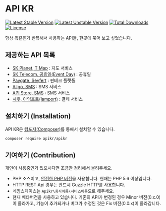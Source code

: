 API KR
======

[![Latest Stable Version](https://poser.pugx.org/apikr/apikr/v/stable.svg)](https://packagist.org/packages/apikr/apikr)
[![Latest Unstable Version](https://poser.pugx.org/apikr/apikr/v/unstable.svg)](https://packagist.org/packages/apikr/apikr)
[![Total Downloads](https://poser.pugx.org/apikr/apikr/downloads.svg)](https://packagist.org/packages/apikr/apikr)
[![License](https://poser.pugx.org/apikr/apikr/license.svg)](https://packagist.org/packages/apikr/apikr)

항상 똑같은거 반복해서 사용하는 API들, 한곳에 묶어 보고 싶었습니다.

## 제공하는 API 목록

- [SK Planet, T Map](src/SKPlanet/TMap/) : 지도 서비스
- [SK Telecom, 공휴일(Event Day)](src/SKTelecom/EventDay/) : 공휴일
- [Paygate, Seyfert](src/Paygate/Seyfert/) : 핀테크 플랫폼
- [Aligo, SMS](src/Aligo/Sms) : SMS 서비스
- [API Store, SMS](src/ApiStore/Sms) : SMS 서비스
- [시옷, 아임포트(Iamport)](src/Siot/Iamport) : 결제 서비스

## 설치하기 (Installation)

API KR은 [컴포저(Composer)](https://getcomposer.org/)를 통해서 설치할 수 있습니다.

```sh
composer require apikr/apikr
```

## 기여하기 (Contribution)

개인이 사용중인거 있으시다면 조금만 정리해서 올려주세요.

 - PHP 소스이고, [안전한 PHP 버전](https://en.wikipedia.org/wiki/PHP)을 사용합니다. 현재는 PHP 5.6 이상입니다. 
 - HTTP REST Api 경우는 반드시 Guzzle HTTP를 사용합니다.
 - 네임스페이스는 `Apikr\회사이름\서비스이름`으로 해주세요.
 - 현재 베타버전을 사용하고 있습니다. 기존의 API가 변경된 경우 Minor 버전(0.x.0)이 올라가고,
   기능이 추가되거나 버그가 수정된 것은 Fix 버전(0.0.x)이 올라갑니다.
